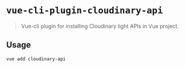 # `vue-cli-plugin-cloudinary-api`

> Vue-cli plugin for installing Cloudinary light APIs in Vue project.

## Usage

```bash
vue add cloudinary-api
```
